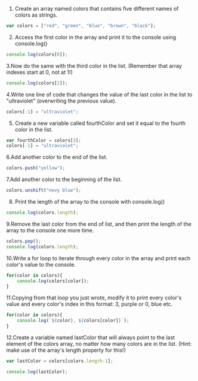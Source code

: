 1. Create an array named colors that contains five different names of colors as strings.

```js
var colors = ["red", "green", "blue", "brown", "black"];
```

2. Access the first color in the array and print it to the console using console.log()

```js
console.log(colors[0]);
```

3.Now do the same with the third color in the list. (Remember that array indexes start at 0, not at 1!)

```js
console.log(colors[2]);
```

4.Write one line of code that changes the value of the last color in the list to "ultraviolet" (overwriting the previous value).

```js
colors[-1] = "ultraviolet";
```

5. Create a new variable called fourthColor and set it equal to the fourth color in the list.

```js
var fourthColor = colors[3];
colors[-1] = "ultraviolet";
```

6.Add another color to the end of the list.

```js
colors.push("yellow");
```

7.Add another color to the beginning of the list.

```js
colors.unshift("nevy blue");
```

8. Print the length of the array to the console with console.log()

```js
console.log(colors.length);
```

9.Remove the last color from the end of list, and then print the length of the array to the console one more time.

```js
colors.pop();
console.log(colors.length);
```

10.Write a for loop to iterate through every color in the array and print each color's value to the console.

```js
for(color in colors){
    console.log(colors[color]);
}
```

11.Copying from that loop you just wrote, modify it to print every color's value and every color's index in this format: 3, purple or 0, blue etc.

```js
for(color in colors){
    console.log(`${color}, ${colors[color]}`);
}
```

12.Create a variable named lastColor that will always point to the last element of the colors array, no matter how many colors are in the list. (Hint: make use of the array's length property for this!)

```js
var lastColor = colors[colors.length-1];

console.log(lastColor);
```